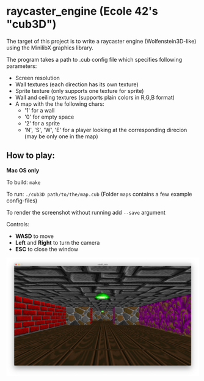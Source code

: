 # raycaster_engine (Ecole 42's "cub3D")

The target of this project is to write a raycaster engine (Wolfenstein3D-like) using the MinilibX graphics library.

The program takes a path to .cub config file which specifies following parameters:
* Screen resolution
* Wall textures (each direction has its own texture)
* Sprite texture (only supports one texture for sprite)
* Wall and ceiling textures (supports plain colors in R,G,B format)
* A map with the the following chars:
  - '1' for a wall
  - '0' for empty space
  - '2' for a sprite
  - 'N', 'S', 'W', 'E' for a player looking at the corresponding direcion (may be only one in the map)
  
## How to play:
**Mac OS only**

To build: `make`

To run: `./cub3D path/to/the/map.cub`
(Folder `maps` contains a few example config-files)

To render the screenshot without running add `--save` argument

Controls:
* **WASD** to move
* **Left** and **Right** to turn the camera
* **ESC** to close the window

![Screenshot](./startscreen.png)
